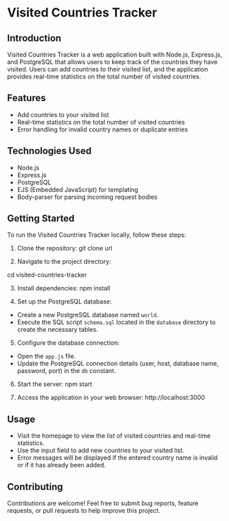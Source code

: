 # Visited Countries Tracker

## Introduction
Visited Countries Tracker is a web application built with Node.js, Express.js, and PostgreSQL that allows users to keep track of the countries they have visited. Users can add countries to their visited list, and the application provides real-time statistics on the total number of visited countries.

## Features
- Add countries to your visited list
- Real-time statistics on the total number of visited countries
- Error handling for invalid country names or duplicate entries

## Technologies Used
- Node.js
- Express.js
- PostgreSQL
- EJS (Embedded JavaScript) for templating
- Body-parser for parsing incoming request bodies

## Getting Started
To run the Visited Countries Tracker locally, follow these steps:

1. Clone the repository:
git clone url


2. Navigate to the project directory:

cd visited-countries-tracker


3. Install dependencies:
npm install


4. Set up the PostgreSQL database:
- Create a new PostgreSQL database named `world`.
- Execute the SQL script `schema.sql` located in the `database` directory to create the necessary tables.

5. Configure the database connection:
- Open the `app.js` file.
- Update the PostgreSQL connection details (user, host, database name, password, port) in the `db` constant.

6. Start the server:
npm start

7. Access the application in your web browser:
http://localhost:3000


## Usage
- Visit the homepage to view the list of visited countries and real-time statistics.
- Use the input field to add new countries to your visited list.
- Error messages will be displayed if the entered country name is invalid or if it has already been added.

## Contributing
Contributions are welcome! Feel free to submit bug reports, feature requests, or pull requests to help improve this project.



